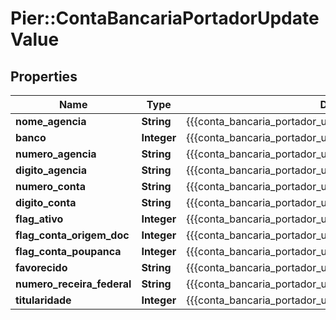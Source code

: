# Pier::ContaBancariaPortadorUpdateValue

## Properties
Name | Type | Description | Notes
------------ | ------------- | ------------- | -------------
**nome_agencia** | **String** | {{{conta_bancaria_portador_update_nome_agencia_value}}} | [optional] 
**banco** | **Integer** | {{{conta_bancaria_portador_update_banco_value}}} | 
**numero_agencia** | **String** | {{{conta_bancaria_portador_update_numero_agencia_value}}} | 
**digito_agencia** | **String** | {{{conta_bancaria_portador_update_digito_agencia_value}}} | [optional] 
**numero_conta** | **String** | {{{conta_bancaria_portador_update_numero_conta_value}}} | 
**digito_conta** | **String** | {{{conta_bancaria_portador_update_digito_conta_value}}} | [optional] 
**flag_ativo** | **Integer** | {{{conta_bancaria_portador_update_flag_ativo_value}}} | 
**flag_conta_origem_doc** | **Integer** | {{{conta_bancaria_portador_update_flag_conta_origem_doc_value}}} | 
**flag_conta_poupanca** | **Integer** | {{{conta_bancaria_portador_update_flag_conta_poupanca_value}}} | 
**favorecido** | **String** | {{{conta_bancaria_portador_update_favorecido_value}}} | 
**numero_receira_federal** | **String** | {{{conta_bancaria_portador_update_numero_receira_federal_value}}} | 
**titularidade** | **Integer** | {{{conta_bancaria_portador_update_titularidade_value}}} | [optional] 



